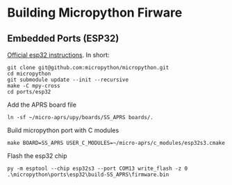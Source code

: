 # Building Micropython Firware

## Embedded Ports (ESP32)

[Official esp32 instructions](https://github.com/micropython/micropython/tree/master/ports/unix).  In short:

```
git clone git@github.com:micropython/micropython.git
cd micropython
git submodule update --init --recursive
make -C mpy-cross
cd ports/esp32
```

Add the APRS board file
```
ln -sf ~/micro-aprs/upy/boards/SS_APRS boards/.
```

Build micropython port with C modules
```
make BOARD=SS_APRS USER_C_MODULES=~/micro-aprs/c_modules/esp32s3.cmake
```

Flash the esp32 chip
```
py -m esptool --chip esp32s3 --port COM13 write_flash -z 0 .\micropython\ports\esp32\build-SS_APRS\firmware.bin
```





